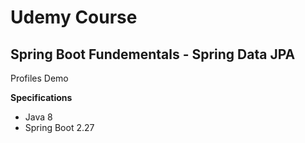 # Udemy Course

## Spring Boot Fundementals - Spring Data JPA

Profiles Demo

**Specifications**
* Java 8
* Spring Boot 2.27
